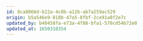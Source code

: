 ```yaml
---
id: 8ca8066d-b22a-4c8b-a12b-ab7a259ac529
origin: b5a546e9-818b-47a5-8fbf-2ce91a8f2e7c
updated_by: b40458fa-e73a-4f88-bfa1-570cd54b72e0
updated_at: 1650310354
---
```

